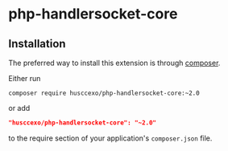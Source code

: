 # php-handlersocket-core

## Installation

The preferred way to install this extension is through [composer](http://getcomposer.org/download/).

Either run

```
composer require husccexo/php-handlersocket-core:~2.0
```
or add

```json
"husccexo/php-handlersocket-core": "~2.0"
```

to the require section of your application's `composer.json` file.